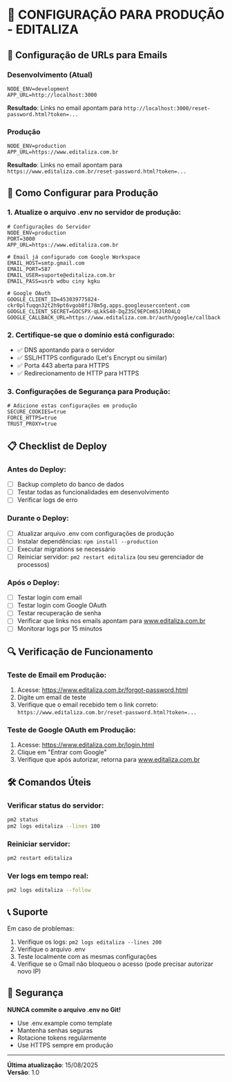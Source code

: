 # 🚀 CONFIGURAÇÃO PARA PRODUÇÃO - EDITALIZA

## 📧 Configuração de URLs para Emails

### **Desenvolvimento (Atual)**
```env
NODE_ENV=development
APP_URL=http://localhost:3000
```
**Resultado**: Links no email apontam para `http://localhost:3000/reset-password.html?token=...`

### **Produção**
```env
NODE_ENV=production
APP_URL=https://www.editaliza.com.br
```
**Resultado**: Links no email apontam para `https://www.editaliza.com.br/reset-password.html?token=...`

## 🔧 Como Configurar para Produção

### **1. Atualize o arquivo .env no servidor de produção:**
```env
# Configurações do Servidor
NODE_ENV=production
PORT=3000
APP_URL=https://www.editaliza.com.br

# Email já configurado com Google Workspace
EMAIL_HOST=smtp.gmail.com
EMAIL_PORT=587
EMAIL_USER=suporte@editaliza.com.br
EMAIL_PASS=usrb wdbu ciny kgku

# Google OAuth
GOOGLE_CLIENT_ID=453039775824-ckr0plfuqqn32t2h9pt6vgob8fi78m5g.apps.googleusercontent.com
GOOGLE_CLIENT_SECRET=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
GOOGLE_CALLBACK_URL=https://www.editaliza.com.br/auth/google/callback
```

### **2. Certifique-se que o domínio está configurado:**
- ✅ DNS apontando para o servidor
- ✅ SSL/HTTPS configurado (Let's Encrypt ou similar)
- ✅ Porta 443 aberta para HTTPS
- ✅ Redirecionamento de HTTP para HTTPS

### **3. Configurações de Segurança para Produção:**
```env
# Adicione estas configurações em produção
SECURE_COOKIES=true
FORCE_HTTPS=true
TRUST_PROXY=true
```

## 📋 Checklist de Deploy

### **Antes do Deploy:**
- [ ] Backup completo do banco de dados
- [ ] Testar todas as funcionalidades em desenvolvimento
- [ ] Verificar logs de erro

### **Durante o Deploy:**
- [ ] Atualizar arquivo .env com configurações de produção
- [ ] Instalar dependências: `npm install --production`
- [ ] Executar migrations se necessário
- [ ] Reiniciar servidor: `pm2 restart editaliza` (ou seu gerenciador de processos)

### **Após o Deploy:**
- [ ] Testar login com email
- [ ] Testar login com Google OAuth
- [ ] Testar recuperação de senha
- [ ] Verificar que links nos emails apontam para www.editaliza.com.br
- [ ] Monitorar logs por 15 minutos

## 🔍 Verificação de Funcionamento

### **Teste de Email em Produção:**
1. Acesse: https://www.editaliza.com.br/forgot-password.html
2. Digite um email de teste
3. Verifique que o email recebido tem o link correto: `https://www.editaliza.com.br/reset-password.html?token=...`

### **Teste de Google OAuth em Produção:**
1. Acesse: https://www.editaliza.com.br/login.html
2. Clique em "Entrar com Google"
3. Verifique que após autorizar, retorna para www.editaliza.com.br

## 🛠️ Comandos Úteis

### **Verificar status do servidor:**
```bash
pm2 status
pm2 logs editaliza --lines 100
```

### **Reiniciar servidor:**
```bash
pm2 restart editaliza
```

### **Ver logs em tempo real:**
```bash
pm2 logs editaliza --follow
```

## 📞 Suporte

Em caso de problemas:
1. Verifique os logs: `pm2 logs editaliza --lines 200`
2. Verifique o arquivo .env
3. Teste localmente com as mesmas configurações
4. Verifique se o Gmail não bloqueou o acesso (pode precisar autorizar novo IP)

## 🔐 Segurança

**NUNCA commite o arquivo .env no Git!**
- Use .env.example como template
- Mantenha senhas seguras
- Rotacione tokens regularmente
- Use HTTPS sempre em produção

---

**Última atualização**: 15/08/2025  
**Versão**: 1.0